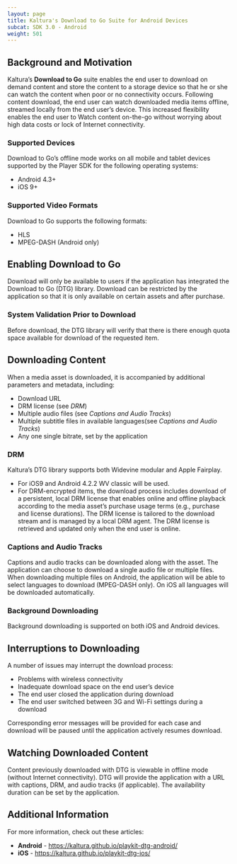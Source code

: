 ```yaml
---
layout: page
title: Kaltura's Download to Go Suite for Android Devices
subcat: SDK 3.0 - Android
weight: 501
---
```


## Background and Motivation  

Kaltura’s **Download to Go** suite enables the end user to download on demand content and store the content to a storage device so that he or she can watch the content when poor or no connectivity occurs. Following content download, the end user can watch downloaded media items offline, streamed locally from the end user’s device. This increased flexibility enables the end user to Watch content on-the-go without worrying about high data costs or lock of Internet connectivity.

### Supported Devices  

Download to Go’s offline mode works on all mobile and tablet devices supported by the Player SDK for the following operating systems:

* Android 4.3+
* iOS 9+

### Supported Video Formats  

Download to Go supports the following formats:

* HLS
* MPEG-DASH (Android only)

## Enabling Download to Go  

Download will only be available to users if the application has integrated the Download to Go (DTG) library. Download can be restricted by the application so that it is only available on certain assets and after purchase.

### System Validation Prior to Download  

Before download, the DTG library will verify that there is there enough quota space available for download of the requested item.

## Downloading Content  

When a media asset is downloaded, it is accompanied by additional parameters and metadata, including:

* Download URL
* DRM license (see *DRM*)
* Multiple audio files (see *Captions and Audio Tracks*) 
* Multiple subtitle files in available languages(see *Captions and Audio Tracks*) 
* Any one single bitrate, set by the application

### DRM  

Kaltura’s DTG library supports both Widevine modular and Apple Fairplay. 

* For iOS9 and Android 4.2.2 WV classic will be used.
* For DRM-encrypted items, the download process includes download of a persistent, local DRM license that enables online and offline playback according to the media asset’s purchase usage terms (e.g., purchase and license durations). The DRM license is tailored to the download stream and is managed by a local DRM agent. The DRM license is retrieved and updated only when the end user is online.

### Captions and Audio Tracks  

Captions and audio tracks can be downloaded along with the asset. The application can choose to download a single audio file or multiple files.
When downloading multiple files on Android, the application will be able to select languages to download (MPEG-DASH only). On iOS all languages will be downloaded automatically.

### Background Downloading  

Background downloading is supported on both iOS and Android devices.

## Interruptions to Downloading  

A number of issues may interrupt the download process: 
* Problems with wireless connectivity  
* Inadequate download space on the end user’s device 
* The end user closed the application during download 
* The end user switched between 3G and Wi-Fi settings during a download 

Corresponding error messages will be provided for each case and download will be paused until the application actively resumes download.

## Watching Downloaded Content  

Content previously downloaded with DTG is viewable in offline mode (without Internet connectivity). DTG will provide the application with a URL with captions, DRM, and audio tracks (if applicable).
The availability duration can be set by the application.

## Additional Information  

For more information, check out these articles:
* **Android** - https://kaltura.github.io/playkit-dtg-android/ 
* **iOS** - https://kaltura.github.io/playkit-dtg-ios/ 
